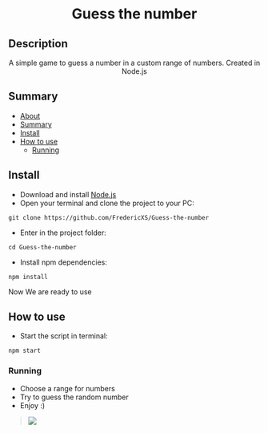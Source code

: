 <h1 align="center">Guess the number</h1>

## Description
<p align="center">A simple game to guess a number in a custom range of numbers. Created in Node.js</p>

## Summary
<!--ts-->
   * [About](#description)
   * [Summary](#summary)
   * [Install](#install)
   * [How to use](#how-to-use)
      * [Running](#running)
<!--te-->

## Install

* Download and install [Node.js](https://nodejs.org/en)
* Open your terminal and clone the project to your PC:
```
git clone https://github.com/FredericXS/Guess-the-number
```
* Enter in the project folder:
```
cd Guess-the-number
```
* Install npm dependencies:
```
npm install
```

Now We are ready to use

## How to use

* Start the script in terminal:
```
npm start
```

### Running

* Choose a range for numbers
* Try to guess the random number
* Enjoy :)
> <img src="https://imgur.com/QUFKhre.jpeg">
